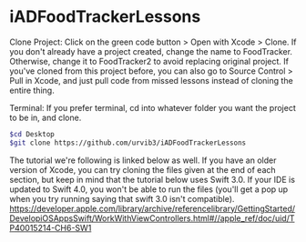# iADFoodTrackerLessons

Clone Project: 
Click on the green code button > Open with Xcode > Clone.
If you don't already have a project created, change the name to FoodTracker. Otherwise, change it to FoodTracker2 to avoid replacing original project. 
If you've cloned from this project before, you can also go to Source Control > Pull in Xcode, and just pull code from missed lessons instead of cloning the entire thing. 

Terminal: 
If you prefer terminal, cd into whatever folder you want the project to be in, and clone. 
```bash
$cd Desktop
$git clone https://github.com/urvib3/iADFoodTrackerLessons
```

The tutorial we're following is linked below as well. If you have an older version of Xcode, you can try cloning the files given at the end of each section, but keep in mind that the tutorial below uses Swift 3.0. If your IDE is updated to Swift 4.0, you won't be able to run the files (you'll get a pop up when you try running saying that swift 3.0 isn't compatible). 
https://developer.apple.com/library/archive/referencelibrary/GettingStarted/DevelopiOSAppsSwift/WorkWithViewControllers.html#//apple_ref/doc/uid/TP40015214-CH6-SW1
